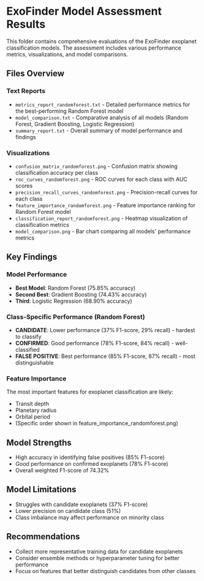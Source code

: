 # ExoFinder Model Assessment Results

This folder contains comprehensive evaluations of the ExoFinder exoplanet classification models. The assessment includes various performance metrics, visualizations, and model comparisons.

## Files Overview

### Text Reports
- `metrics_report_randomforest.txt` - Detailed performance metrics for the best-performing Random Forest model
- `model_comparison.txt` - Comparative analysis of all models (Random Forest, Gradient Boosting, Logistic Regression)
- `summary_report.txt` - Overall summary of model performance and findings

### Visualizations
- `confusion_matrix_randomforest.png` - Confusion matrix showing classification accuracy per class
- `roc_curves_randomforest.png` - ROC curves for each class with AUC scores
- `precision_recall_curves_randomforest.png` - Precision-recall curves for each class
- `feature_importance_randomforest.png` - Feature importance ranking for Random Forest model
- `classification_report_randomforest.png` - Heatmap visualization of classification metrics
- `model_comparison.png` - Bar chart comparing all models' performance metrics

## Key Findings

### Model Performance
- **Best Model**: Random Forest (75.85% accuracy)
- **Second Best**: Gradient Boosting (74.43% accuracy)  
- **Third**: Logistic Regression (68.90% accuracy)

### Class-Specific Performance (Random Forest)
- **CANDIDATE**: Lower performance (37% F1-score, 29% recall) - hardest to classify
- **CONFIRMED**: Good performance (78% F1-score, 84% recall) - well-classified
- **FALSE POSITIVE**: Best performance (85% F1-score, 87% recall) - most distinguishable

### Feature Importance
The most important features for exoplanet classification are likely:
- Transit depth
- Planetary radius
- Orbital period
- (Specific order shown in feature_importance_randomforest.png)

## Model Strengths
- High accuracy in identifying false positives (85% F1-score)
- Good performance on confirmed exoplanets (78% F1-score)
- Overall weighted F1-score of 74.32%

## Model Limitations
- Struggles with candidate exoplanets (37% F1-score)
- Lower precision on candidate class (51%)
- Class imbalance may affect performance on minority class

## Recommendations
- Collect more representative training data for candidate exoplanets
- Consider ensemble methods or hyperparameter tuning for better performance
- Focus on features that better distinguish candidates from other classes
